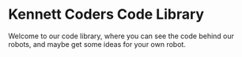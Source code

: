 Kennett Coders Code Library
=========

Welcome to our code library, where you can see the code behind our robots, and maybe get some ideas for your own robot.
